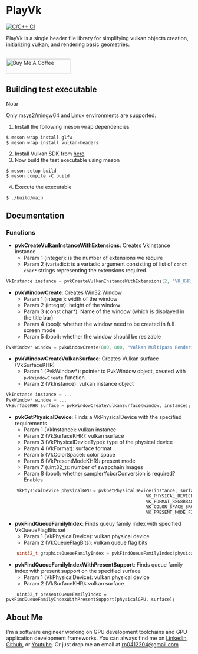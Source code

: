 # PlayVk

[![C/C++ CI](https://github.com/ravi688/PlayVk/actions/workflows/c-cpp.yml/badge.svg)](https://github.com/ravi688/PlayVk/actions/workflows/c-cpp.yml)

PlayVk is a single header file library for simplifying vulkan objects creation, initializing vulkan, and rendering basic geometries. <br><br>

<a href="https://www.buymeacoffee.com/raviprakashsingh" target="_blank"><img src="https://cdn.buymeacoffee.com/buttons/default-orange.png" alt="Buy Me A Coffee" height="41" width="174"></a>

## Building test executable
> [!NOTE]
> Only msys2/mingw64 and Linux environments are supported.
1. Install the following meson wrap dependencies
```
$ meson wrap install glfw
$ meson wrap install vulkan-headers
```
2. Install Vulkan SDK from [here](https://vulkan.lunarg.com/)
3. Now build the test executable using meson
```
$ meson setup build
$ meson compile -C build
```
4. Execute the executable
```
$ ./build/main
```

## Documentation

### Functions
* **pvkCreateVulkanInstanceWithExtensions**: Creates VkInstance instance
  * Param 1 (integer): is the number of extensions we require
  * Param 2 (variadic): is a variadic argument consisting of list of `const char*` strings representing the extensions required.
```C
VkInstance instance = pvkCreateVulkanInstanceWithExtensions(2, "VK_KHR_win32_surface", "VK_KHR_surface");
````

* **pvkWindowCreate**: Creates Win32 Window
  * Param 1 (integer): width of the window
  * Param 2 (integer): height of the window
  * Param 3 (const char*): Name of the window (which is displayed in the title bar)
  * Param 4 (bool): whether the window need to be created in full screen mode
  * Param 5 (bool): whether the window should be resizable
```C
PvkWindow* window = pvkWindowCreate(800, 800, "Vulkan Multipass Rendering", false, true);
```

* **pvkWindowCreateVulkanSurface**: Creates Vulkan surface (VkSurfaceKHR)
  * Param 1 (PvkWindow*): pointer to PvkWindow object, created with `pvkWindowCreate` function
  * Param 2 (VkInstance): vulkan instance object
```C
VkInstance instance = ...
PvkWindow* window = ...
VkSurfaceKHR surface = pvkWindowCreateVulkanSurface(window, instance);
```

* **pvkGetPhysicalDevice**: Finds a VkPhysicalDevice with the specified requirements
  * Param 1 (VkInstance): vulkan instance
  * Param 2 (VkSurfaceKHR): vulkan surface
  * Param 3 (VkPhysicalDeviceType): type of the physical device
  * Param 4 (VkFormat): surface format
  * Param 5 (VkColorSpace): color space
  * Param 6 (VkPresentModeKHR): present mode
  * Param 7 (uint32_t): number of swapchain images
  * Param 8 (bool): whether samplerYcbcrConversion is required? Enables
```C
	VkPhysicalDevice physicalGPU = pvkGetPhysicalDevice(instance, surface,
                                                     VK_PHYSICAL_DEVICE_TYPE_DISCRETE_GPU, 
                                                     VK_FORMAT_B8G8R8A8_SRGB, 
                                                     VK_COLOR_SPACE_SRGB_NONLINEAR_KHR, 
                                                     VK_PRESENT_MODE_FIFO_KHR, 3, false);
```

* **pvkFindQueueFamilyIndex**: Finds queuy family index with specified VkQueueFlagBits set
  * Param 1 (VkPhysicalDevice): vulkan physical device
  * Param 2 (VkQueueFlagBits): vulkan queue flag bits
```C
	uint32_t graphicsQueueFamilyIndex = pvkFindQueueFamilyIndex(physicalGPU, VK_QUEUE_GRAPHICS_BIT);
```

* **pvkFindQueueFamilyIndexWithPresentSupport**: Finds queue family index with present support on the specified surface
  * Param 1 (VkPhysicalDevice): vulkan physical device
  * Param 2 (VkSurfaceKHR): vulkan surface
```
	uint32_t presentQueueFamilyIndex = pvkFindQueueFamilyIndexWithPresentSupport(physicalGPU, surface);
```

## About Me
I'm a software engineer working on GPU development toolchains and GPU application development frameworks. 
You can always find me on [LinkedIn](https://www.linkedin.com/in/ravi-prakash-singh/), [Github](https://github.com/ravi688), or [Youtube](https://www.youtube.com/@phymacillustrator/videos).
Or just drop me an email at rp0412204@gmail.com
